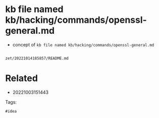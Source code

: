 # kb file named kb/hacking/commands/openssl-general.md

- concept of `kb file named kb/hacking/commands/openssl-general.md`

```
```

` zet/20221014185857/README.md `

# Related

- 20221003151443

Tags:

    #idea
